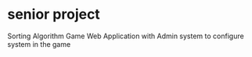 # senior project
 Sorting Algorithm Game Web Application with Admin system to configure system in the game
